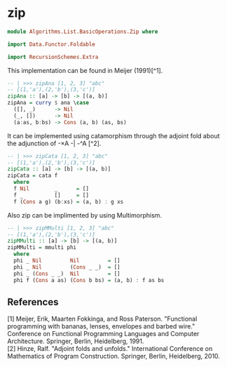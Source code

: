 # zip

```hs
module Algorithms.List.BasicOperations.Zip where

import Data.Functor.Foldable

import RecursionSchemes.Extra
```

This implementation can be found in Meijer (1991)[^1].

```hs
-- | >>> zipAna [1, 2, 3] "abc"
-- [(1,'a'),(2,'b'),(3,'c')]
zipAna :: [a] -> [b] -> [(a, b)]
zipAna = curry $ ana \case
  ([], _)      -> Nil
  (_, [])      -> Nil
  (a:as, b:bs) -> Cons (a, b) (as, bs)
```

It can be implemented using catamorphism through the adjoint fold about the adjunction of -×A -| -^A [^2].

```hs
-- | >>> zipCata [1, 2, 3] "abc"
-- [(1,'a'),(2,'b'),(3,'c')]
zipCata :: [a] -> [b] -> [(a, b)]
zipCata = cata f
  where
  f Nil        _      = []
  f _          []     = []
  f (Cons a g) (b:xs) = (a, b) : g xs
```

Also zip can be implimented by using Multimorphism.

```hs
-- | >>> zipMMulti [1, 2, 3] "abc"
-- [(1,'a'),(2,'b'),(3,'c')]
zipMMulti :: [a] -> [b] -> [(a, b)]
zipMMulti = mmulti phi
  where
  phi _ Nil         Nil         = []
  phi _ Nil         (Cons _ _)  = []
  phi _ (Cons _ _)  Nil         = []
  phi f (Cons a as) (Cons b bs) = (a, b) : f as bs
```

## References
[1] Meijer, Erik, Maarten Fokkinga, and Ross Paterson. "Functional programming with bananas, lenses, envelopes and barbed wire." Conference on Functional Programming Languages and Computer Architecture. Springer, Berlin, Heidelberg, 1991.  
[2] Hinze, Ralf. "Adjoint folds and unfolds." International Conference on Mathematics of Program Construction. Springer, Berlin, Heidelberg, 2010.  
